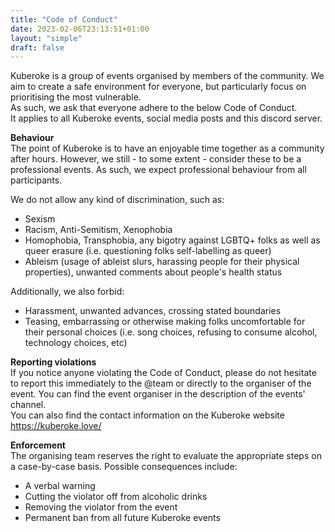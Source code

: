 ```yaml
---
title: "Code of Conduct"
date: 2023-02-06T23:13:51+01:00
layout: "simple"
draft: false
---
```

Kuberoke is a group of events organised by members of the community. We aim to create a safe environment for everyone, but particularly focus on prioritising the most vulnerable.  
As such, we ask that everyone adhere to the below Code of Conduct.  
It applies to all Kuberoke events, social media posts and this discord server.

**Behaviour**  
The point of Kuberoke is to have an enjoyable time together as a community after hours. However, we still - to some extent - consider these to be a professional events. As such, we expect professional behaviour from all participants.

We do not allow any kind of discrimination, such as:
- Sexism
- Racism, Anti-Semitism, Xenophobia
- Homophobia, Transphobia, any bigotry against LGBTQ+ folks as well as queer erasure (i.e. questioning folks self-labelling as queer)
- Ableism (usage of ableist slurs, harassing people for their physical properties), unwanted comments about people's health status

Additionally, we also forbid:
- Harassment, unwanted advances, crossing stated boundaries
- Teasing, embarrassing or otherwise making folks uncomfortable for their personal choices (i.e. song choices, refusing to consume alcohol, technology choices, etc)

**Reporting violations**  
If you notice anyone violating the Code of Conduct, please do not hesitate to report this immediately to the @team or directly to the organiser of the event. You can find the event organiser in the description of the events' channel.  
You can also find the contact information on the Kuberoke website https://kuberoke.love/

**Enforcement**  
The organising team reserves the right to evaluate the appropriate steps on a case-by-case basis. Possible consequences include:
- A verbal warning
- Cutting the violator off from alcoholic drinks
- Removing the violator from the event
- Permanent ban from all future Kuberoke events